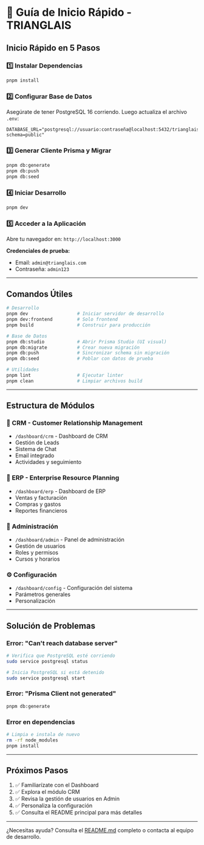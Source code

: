 # 🚀 Guía de Inicio Rápido - TRIANGLAIS

## Inicio Rápido en 5 Pasos

### 1️⃣ Instalar Dependencias
```bash
pnpm install
```

### 2️⃣ Configurar Base de Datos

Asegúrate de tener PostgreSQL 16 corriendo. Luego actualiza el archivo `.env`:

```env
DATABASE_URL="postgresql://usuario:contraseña@localhost:5432/trianglais?schema=public"
```

### 3️⃣ Generar Cliente Prisma y Migrar
```bash
pnpm db:generate
pnpm db:push
pnpm db:seed
```

### 4️⃣ Iniciar Desarrollo
```bash
pnpm dev
```

### 5️⃣ Acceder a la Aplicación

Abre tu navegador en: `http://localhost:3000`

**Credenciales de prueba:**
- Email: `admin@trianglais.com`
- Contraseña: `admin123`

---

## Comandos Útiles

```bash
# Desarrollo
pnpm dev                  # Iniciar servidor de desarrollo
pnpm dev:frontend         # Solo frontend
pnpm build                # Construir para producción

# Base de Datos
pnpm db:studio            # Abrir Prisma Studio (UI visual)
pnpm db:migrate           # Crear nueva migración
pnpm db:push              # Sincronizar schema sin migración
pnpm db:seed              # Poblar con datos de prueba

# Utilidades
pnpm lint                 # Ejecutar linter
pnpm clean                # Limpiar archivos build
```

---

## Estructura de Módulos

### 🤝 CRM - Customer Relationship Management
- `/dashboard/crm` - Dashboard de CRM
- Gestión de Leads
- Sistema de Chat
- Email integrado
- Actividades y seguimiento

### 💼 ERP - Enterprise Resource Planning
- `/dashboard/erp` - Dashboard de ERP
- Ventas y facturación
- Compras y gastos
- Reportes financieros

### 👥 Administración
- `/dashboard/admin` - Panel de administración
- Gestión de usuarios
- Roles y permisos
- Cursos y horarios

### ⚙️ Configuración
- `/dashboard/config` - Configuración del sistema
- Parámetros generales
- Personalización

---

## Solución de Problemas

### Error: "Can't reach database server"
```bash
# Verifica que PostgreSQL esté corriendo
sudo service postgresql status

# Inicia PostgreSQL si está detenido
sudo service postgresql start
```

### Error: "Prisma Client not generated"
```bash
pnpm db:generate
```

### Error en dependencias
```bash
# Limpia e instala de nuevo
rm -rf node_modules
pnpm install
```

---

## Próximos Pasos

1. ✅ Familiarízate con el Dashboard
2. ✅ Explora el módulo CRM
3. ✅ Revisa la gestión de usuarios en Admin
4. ✅ Personaliza la configuración
5. ✅ Consulta el README principal para más detalles

---

¿Necesitas ayuda? Consulta el [README.md](./README.md) completo o contacta al equipo de desarrollo.
